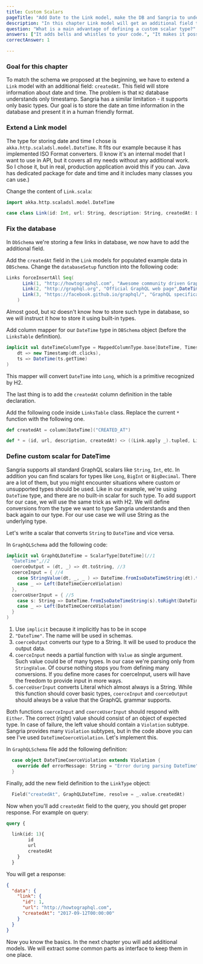 ```yaml
---
title: Custom Scalars
pageTitle: "Add Date to the Link model, make the DB and Sangria to understand this type"
description: "In this chapter Link model will get an additional field to store date and time. You will learn how to handle such custom types and use scalars."
question: "What is a main advantage of defining a custom scalar type?"
answers: ["It adds bells and whistles to your code.", "It makes it possible to parse values in your type","It's only an alias for basic types, there is nothing more than improving readability", "You can store your data in a type not supported by the database." ]
correctAnswer: 1

---
```


### Goal for this chapter

To match the schema we proposed at the beginning, we have to extend a `Link` model with an additional field: `createdAt`. This field will store information about date and time. The problem is that `H2` database understands only timestamp. Sangria has a similar limitation - it supports only basic types. Our goal is to store the date an time information in the database and present it in a human friendly format.


### Extend a Link model

The type for storing date and time I chose is `akka.http.scaladsl.model.DateTime`. It fits our example because it has implemented ISO Format converters. (I know it's an internal model that I want to use in API, but it covers all my needs without any additional work. So I chose it, but in real, production application avoid this if you can. Java has dedicated package for date and time and it includes many classes you can use.)

<Instruction>

Change the content of `Link.scala`:

```scala
import akka.http.scaladsl.model.DateTime

case class Link(id: Int, url: String, description: String, createdAt: DateTime)

```

</Instruction>

### Fix the database

In `DbSchema` we're storing a few links in database, we now have to add the additional field.

<Instruction>

Add the `createdAt` field in the `Link` models for populated example data in `DBSchema`. Change the `databaseSetup` function into the following code:

```scala
Links forceInsertAll Seq(
      Link(1, "http://howtographql.com", "Awesome community driven GraphQL tutorial", DateTime(2017,9,12)),
      Link(2, "http://graphql.org", "Official GraphQL web page",DateTime(2017,10,1)),
      Link(3, "https://facebook.github.io/graphql/", "GraphQL specification",DateTime(2017,10,2))
    )
```

</Instruction>

Almost good, but `H2` doesn't know how to store such type in database, so we will instruct it how to store it using built-in types.

<Instruction>

Add column mapper for our `DateTime` type in `DBSchema` object (before the `LinksTable` definition).

```scala
implicit val dateTimeColumnType = MappedColumnType.base[DateTime, Timestamp](
    dt => new Timestamp(dt.clicks),
    ts => DateTime(ts.getTime)
)
```

</Instruction>

This mapper will convert `DateTime` into `Long`, which is a primitive recognized by H2.

The last thing is to add the `createdAt` column definition in the table declaration.

<Instruction>

Add the following code inside `LinksTable` class. Replace the current `*` function with the following one.

```scala
def createdAt = column[DateTime]("CREATED_AT")

def * = (id, url, description, createdAt) <> ((Link.apply _).tupled, Link.unapply)
```

</Instruction>


### Define custom scalar for DateTime

Sangria supports all standard GraphQL scalars like `String`, `Int`, etc. In addition you can find scalars for types like `Long`, `BigInt` or `BigDecimal`. There are a lot of them, but you might encounter situations where custom or unsupported types should be used.
Like in our example, we're using `DateTime` type, and there are no built-in scalar for such type.
To add support for our case, we will use the same trick as with H2. We will define conversions from the type we want to type Sangria understands and then back again to our type. For our use case we will use String as the underlying type.

Let's write a scalar that converts `String` to `DateTime` and vice versa.

<Instruction>

In `GraphQLSchema` add the following code:

```scala
implicit val GraphQLDateTime = ScalarType[DateTime](//1
  "DateTime",//2
  coerceOutput = (dt, _) => dt.toString, //3
  coerceInput = { //4
    case StringValue(dt, _, _ ) => DateTime.fromIsoDateTimeString(dt).toRight(DateTimeCoerceViolation)
    case _ => Left(DateTimeCoerceViolation)
  },
  coerceUserInput = { //5
    case s: String => DateTime.fromIsoDateTimeString(s).toRight(DateTimeCoerceViolation)
    case _ => Left(DateTimeCoerceViolation)
  }
)

```
</Instruction>

1. Use `implicit` because it implicitly has to be in scope
1. `"DateTime"`. The name will be used in schemas.
1. `coerceOutput` converts our type to a String. It will be used to produce the output data.
1. `coerceInput` needs a partial function with `Value` as single argument. Such value could be of many types. In our case we're parsing only from `StringValue`. Of course nothing stops you from defining many conversions. If you define more cases for coerceInput, users will have the freedom to provide input in more ways.
1. `coerceUserInput` converts Literal which almost always is a String. While this function should cover basic types, `coerceInput` and `coerceOutput` should always be a value that the GraphQL grammar supports.

Both functions `coerceInput` and `coerceUserInput` should respond with `Either`. The correct (right) value should consist of an object of expected type. In case of failure, the left value should contain a `Violation` subtype. Sangria provides many `Violation` subtypes, but in the code above you can see I've used `DateTimeCoerceViolation`.
Let's implement this.

<Instruction>

In `GraphQLSchema` file add the following definition:

```scala
  case object DateTimeCoerceViolation extends Violation {
    override def errorMessage: String = "Error during parsing DateTime"
  }

```

Finally, add the new field definition to the `LinkType` object:

```scala
  Field("createdAt", GraphQLDateTime, resolve = _.value.createdAt)

```
</Instruction>


Now when you'll add `createdAt` field to the query, you should get proper response. For example on query:

```graphql
query {

  link(id: 1){
    	id
    	url
    	createdAt
  	}
  }
```

You will get a response:

```JSON
{
  "data": {
    "link": {
      "id": 1,
      "url": "http://howtographql.com",
      "createdAt": "2017-09-12T00:00:00"
    }
  }
}
```

Now you know the basics. In the next chapter you will add additional models. We will extract some common parts as interface to keep them in one place.
